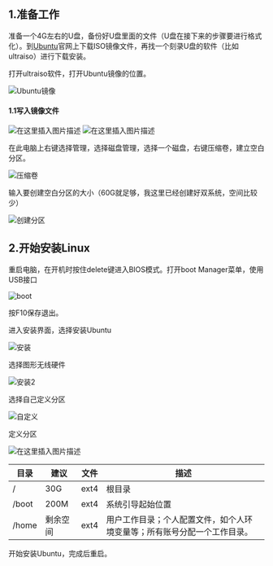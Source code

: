﻿<h2>1.准备工作</h2>
<p>准备一个4G左右的U盘，备份好U盘里面的文件（U盘在接下来的步骤要进行格式化）。到<a href="https://cn.ubuntu.com/download">Ubuntu</a>官网上下载ISO镜像文件，再找一个刻录U盘的软件（比如ultraiso）进行下载安装。</p>
<p>打开ultraiso软件，打开Ubuntu镜像的位置。</p>

![Ubuntu镜像](https://img-blog.csdnimg.cn/20201130131030473.png?x-oss-process=image/watermark,type_ZmFuZ3poZW5naGVpdGk,shadow_10,text_aHR0cHM6Ly9ibG9nLmNzZG4ubmV0L2ZqYWxqZGE=,size_16,color_FFFFFF,t_70#pic_center)

<h4>1.1写入镜像文件</h4>

![在这里插入图片描述](https://img-blog.csdnimg.cn/20201130131456279.jpg?x-oss-process=image/watermark,type_ZmFuZ3poZW5naGVpdGk,shadow_10,text_aHR0cHM6Ly9ibG9nLmNzZG4ubmV0L2ZqYWxqZGE=,size_16,color_FFFFFF,t_70#pic_center)
![在这里插入图片描述](https://img-blog.csdnimg.cn/20201130131616698.jpg?x-oss-process=image/watermark,type_ZmFuZ3poZW5naGVpdGk,shadow_10,text_aHR0cHM6Ly9ibG9nLmNzZG4ubmV0L2ZqYWxqZGE=,size_16,color_FFFFFF,t_70#pic_center)

<p>在此电脑上右键选择管理，选择磁盘管理，选择一个磁盘，右键压缩卷，建立空白分区。</p>

![压缩卷](https://img-blog.csdnimg.cn/20201130132447898.png?x-oss-process=image/watermark,type_ZmFuZ3poZW5naGVpdGk,shadow_10,text_aHR0cHM6Ly9ibG9nLmNzZG4ubmV0L2ZqYWxqZGE=,size_16,color_FFFFFF,t_70#pic_center)

<p>输入要创建空白分区的大小（60G就足够，我这里已经创建好双系统，空间比较少）</p>

![创建分区](https://img-blog.csdnimg.cn/20201130132650226.png?x-oss-process=image/watermark,type_ZmFuZ3poZW5naGVpdGk,shadow_10,text_aHR0cHM6Ly9ibG9nLmNzZG4ubmV0L2ZqYWxqZGE=,size_16,color_FFFFFF,t_70#pic_center)


<h2>2.开始安装Linux</h2>
<p>重启电脑，在开机时按住delete键进入BIOS模式。打开boot Manager菜单，使用USB接口</p>

![boot](https://img-blog.csdnimg.cn/20201130132859609.jpg?x-oss-process=image/watermark,type_ZmFuZ3poZW5naGVpdGk,shadow_10,text_aHR0cHM6Ly9ibG9nLmNzZG4ubmV0L2ZqYWxqZGE=,size_16,color_FFFFFF,t_70#pic_center)

<p>按F10保存退出。</p>
<p>进入安装界面，选择安装Ubuntu</p>

![安装](https://img-blog.csdnimg.cn/20201130133135443.png?x-oss-process=image/watermark,type_ZmFuZ3poZW5naGVpdGk,shadow_10,text_aHR0cHM6Ly9ibG9nLmNzZG4ubmV0L2ZqYWxqZGE=,size_16,color_FFFFFF,t_70#pic_center)

<p>选择图形无线硬件</p>

![安装2](https://img-blog.csdnimg.cn/20201130133327223.png?x-oss-process=image/watermark,type_ZmFuZ3poZW5naGVpdGk,shadow_10,text_aHR0cHM6Ly9ibG9nLmNzZG4ubmV0L2ZqYWxqZGE=,size_16,color_FFFFFF,t_70#pic_center)

<p>选择自己定义分区</p>

![自定义](https://img-blog.csdnimg.cn/20201130133621736.jpg?x-oss-process=image/watermark,type_ZmFuZ3poZW5naGVpdGk,shadow_10,text_aHR0cHM6Ly9ibG9nLmNzZG4ubmV0L2ZqYWxqZGE=,size_16,color_FFFFFF,t_70#pic_center)


<p>定义分区</p>

![在这里插入图片描述](https://img-blog.csdnimg.cn/20201130133650927.jpg?x-oss-process=image/watermark,type_ZmFuZ3poZW5naGVpdGk,shadow_10,text_aHR0cHM6Ly9ibG9nLmNzZG4ubmV0L2ZqYWxqZGE=,size_16,color_FFFFFF,t_70#pic_center)

目录|建议|文件|描述
--|--|--|--
/|30G|ext4|根目录
/boot|200M|ext4|系统引导起始位置
/home|剩余空间|ext4|用户工作目录；个人配置文件，如个人环境变量等；所有账号分配一个工作目录。

<p>开始安装Ubuntu，完成后重启。</p>
